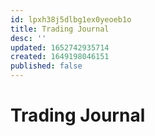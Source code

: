 ```yaml
---
id: lpxh38j5dlbg1ex0yeoeb1o
title: Trading Journal
desc: ''
updated: 1652742935714
created: 1649198046151
published: false
---
```

# Trading Journal
